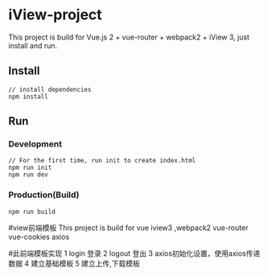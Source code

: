 # iView-project

This project is build for Vue.js 2 + vue-router + webpack2 + iView 3, just install and run.

## Install
```bush
// install dependencies
npm install
```
## Run
### Development
```bush
// For the first time, run init to create index.html
npm run init
npm run dev
```
### Production(Build)
```bush
npm run build
```

#view前端模板
This project is build for vue iview3 ,webpack2 vue-router vue-cookies axios

#此前端模板实现
1 login 登录
2 logout 登出
3 axios初始化设置，使用axios传递数据 
4 建立基础模板
5 建立上传,下载模板


